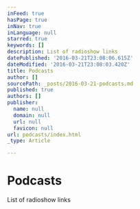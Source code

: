 ```yaml
---
inFeed: true
hasPage: true
inNav: true
inLanguage: null
starred: true
keywords: []
description: List of radioshow links
datePublished: '2016-03-21T23:08:06.615Z'
dateModified: '2016-03-21T23:08:03.420Z'
title: Podcasts
author: []
sourcePath: _posts/2016-03-21-podcasts.md
published: true
authors: []
publisher:
  name: null
  domain: null
  url: null
  favicon: null
url: podcasts/index.html
_type: Article

---
```

# Podcasts

List of radioshow links